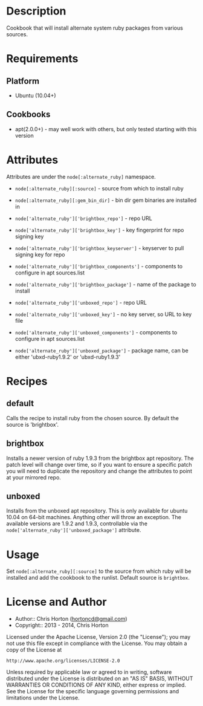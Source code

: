 Description
===========

Cookbook that will install alternate system ruby packages from various sources.

Requirements
============

## Platform

* Ubuntu (10.04+)

## Cookbooks

* apt(2.0.0+) - may well work with others, but only tested starting
  with this version

Attributes
==========

Attributes are under the `node[:alternate_ruby]` namespace.

* `node[:alternate_ruby][:source]` - source from which to install ruby
* `node[:alternate_ruby][:gem_bin_dir]` - bin dir gem binaries are installed in

* `node['alternate_ruby']['brightbox_repo']` - repo URL
* `node['alternate_ruby']['brightbox_key']` - key fingerprint for repo signing key
* `node['alternate_ruby']['brightbox_keyserver']` - keyserver to pull signing key for repo
* `node['alternate_ruby']['brightbox_components']` - components to configure in apt sources.list
* `node['alternate_ruby']['brightbox_package']` - name of the package to install

* `node['alternate_ruby']['unboxed_repo']` - repo URL
* `node['alternate_ruby']['unboxed_key']` - no key server, so URL to key file
* `node['alternate_ruby']['unboxed_components']` - components to configure in apt sources.list
* `node['alternate_ruby']['unboxed_package']` - package name, can be either 'ubxd-ruby1.9.2' or 'ubxd-ruby1.9.3'

Recipes
=======

## default

Calls the recipe to install ruby from the chosen source.  By default the source is 'brightbox'.

## brightbox

Installs a newer version of ruby 1.9.3 from the brightbox apt repository.  The patch level will change over time, so if you want to ensure a specific patch you will need to duplicate the repository and change the attributes to point at your mirrored repo.

## unboxed

Installs from the unboxed apt repository.  This is only available for ubuntu 10.04 on 64-bit machines.  Anything other will throw an exception.  The available versions are 1.9.2 and 1.9.3, controllable via  the `node['alternate_ruby']['unboxed_package']` attribute.

Usage
=====

Set `node[:alternate_ruby][:source]` to the source from which ruby will be installed and add the cookbook to the runlist.  Default source is `brightbox`.

License and Author
==================

- Author:: Chris Horton (<hortoncd@gmail.com>)
- Copyright:: 2013 - 2014, Chris Horton

Licensed under the Apache License, Version 2.0 (the "License");
you may not use this file except in compliance with the License.
You may obtain a copy of the License at

    http://www.apache.org/licenses/LICENSE-2.0

Unless required by applicable law or agreed to in writing, software
distributed under the License is distributed on an "AS IS" BASIS,
WITHOUT WARRANTIES OR CONDITIONS OF ANY KIND, either express or implied.
See the License for the specific language governing permissions and
limitations under the License.
